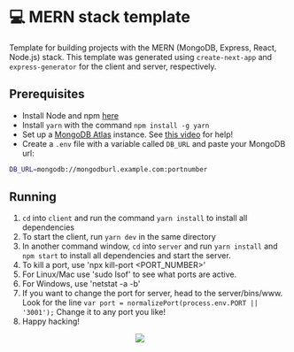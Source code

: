 # 💻 MERN stack template

Template for building projects with the MERN (MongoDB, Express, React, Node.js) stack.
This template was generated using `create-next-app` and `express-generator` for the
client and server, respectively.

## Prerequisites

- Install Node and npm [here](https://nodejs.org/en/download/)
- Install `yarn` with the command `npm install -g yarn`
- Set up a [MongoDB Atlas](https://www.mongodb.com/) instance. See [this video](https://www.youtube.com/watch?v=CcOL5h_ZFJM) for help!
- Create a `.env` file with a variable called `DB_URL` and paste your MongoDB url:

```bash
DB_URL=mongodb://mongodburl.example.com:portnumber
```

## Running

1. `cd` into `client` and run the command `yarn install` to install all dependencies
2. To start the client, run `yarn dev` in the same directory
3. In another command window, `cd` into `server` and run `yarn install` and `npm start`
   to install all dependencies and start the server.
4. To kill a port, use 'npx kill-port <PORT_NUMBER>'
5. For Linux/Mac use 'sudo lsof' to see what ports are active.
6. For Windows, use 'netstat -a -b'
7. If you want to change the port for server, head to the server/bins/www. 
   Look for the line ```var port = normalizePort(process.env.PORT || '3001');```
    Change it to any port you like!
8. Happy hacking!

<p align="center">
  <img src="https://github.com/acmucsd-projects/su24a-hack-team-1/blob/main/imgs/prototype.png"/>
&nbsp; &nbsp; &nbsp; &nbsp;
</p>
